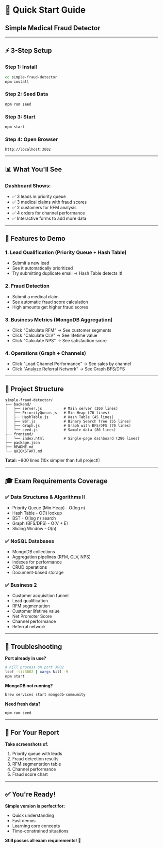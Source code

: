 # 🚀 Quick Start Guide

## Simple Medical Fraud Detector

---

## ⚡ 3-Step Setup

### **Step 1: Install**
```bash
cd simple-fraud-detector
npm install
```

### **Step 2: Seed Data**
```bash
npm run seed
```

### **Step 3: Start**
```bash
npm start
```

### **Step 4: Open Browser**
```
http://localhost:3002
```

---

## 📊 What You'll See

### **Dashboard Shows:**
- ✅ 3 leads in priority queue
- ✅ 3 medical claims with fraud scores
- ✅ 2 customers for RFM analysis
- ✅ 4 orders for channel performance
- ✅ Interactive forms to add more data

---

## 🎯 Features to Demo

### **1. Lead Qualification (Priority Queue + Hash Table)**
- Submit a new lead
- See it automatically prioritized
- Try submitting duplicate email → Hash Table detects it!

### **2. Fraud Detection**
- Submit a medical claim
- See automatic fraud score calculation
- High amounts get higher fraud scores

### **3. Business Metrics (MongoDB Aggregation)**
- Click "Calculate RFM" → See customer segments
- Click "Calculate CLV" → See lifetime value
- Click "Calculate NPS" → See satisfaction score

### **4. Operations (Graph + Channels)**
- Click "Load Channel Performance" → See sales by channel
- Click "Analyze Referral Network" → See Graph BFS/DFS

---

## 📁 Project Structure

```
simple-fraud-detector/
├── backend/
│   ├── server.js          # Main server (200 lines)
│   ├── PriorityQueue.js   # Min Heap (70 lines)
│   ├── HashTable.js       # Hash Table (45 lines)
│   ├── BST.js             # Binary Search Tree (55 lines)
│   ├── Graph.js           # Graph with BFS/DFS (70 lines)
│   └── seed.js            # Sample data (80 lines)
├── frontend/
│   └── index.html         # Single-page dashboard (280 lines)
├── package.json
├── README.md
└── QUICKSTART.md
```

**Total:** ~800 lines (10x simpler than full project!)

---

## 🎓 Exam Requirements Coverage

### ✅ **Data Structures & Algorithms II**
- Priority Queue (Min Heap) - O(log n)
- Hash Table - O(1) lookup
- BST - O(log n) search
- Graph (BFS/DFS) - O(V + E)
- Sliding Window - O(n)

### ✅ **NoSQL Databases**
- MongoDB collections
- Aggregation pipelines (RFM, CLV, NPS)
- Indexes for performance
- CRUD operations
- Document-based storage

### ✅ **Business 2**
- Customer acquisition funnel
- Lead qualification
- RFM segmentation
- Customer lifetime value
- Net Promoter Score
- Channel performance
- Referral network

---

## 🔧 Troubleshooting

**Port already in use?**
```bash
# Kill process on port 3002
lsof -ti:3002 | xargs kill -9
npm start
```

**MongoDB not running?**
```bash
brew services start mongodb-community
```

**Need fresh data?**
```bash
npm run seed
```

---

## 📸 For Your Report

**Take screenshots of:**
1. Priority queue with leads
2. Fraud detection results
3. RFM segmentation table
4. Channel performance
5. Fraud score chart

---

## ✅ You're Ready!

**Simple version is perfect for:**
- Quick understanding
- Fast demos
- Learning core concepts
- Time-constrained situations

**Still passes all exam requirements!** 🎉
